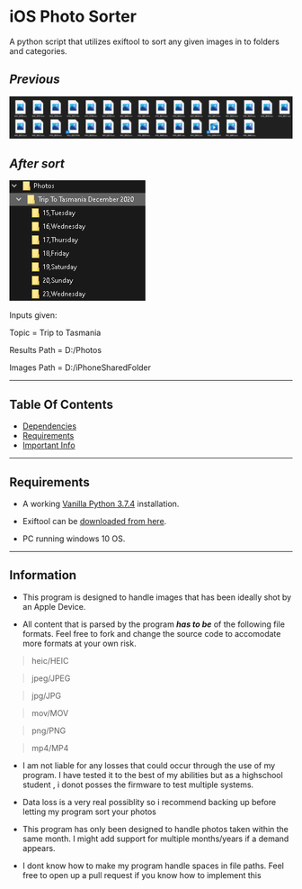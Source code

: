 # iOS Photo Sorter
A python script that utilizes exiftool to sort any given images in to folders and categories.

## ***Previous***
![Unsorted images](previous.png)

## ***After sort***
![Sorted images](after.png)

Inputs given:

Topic = Trip to Tasmania

Results Path = D:/Photos

Images Path = D:/iPhoneSharedFolder


***
## Table Of Contents

* [Dependencies](#Dependencies)
* [Requirements](#Requirements)
* [Important Info](#Information)
***
## Requirements
* A working [Vanilla Python 3.7.4](https://www.python.org/downloads/release/python-374/) installation.

* Exiftool can be [downloaded from here](https://exiftool.org/).

* PC running windows 10 OS.

***
## Information

* This program is designed to handle images that has been ideally shot by an Apple Device.

* All content that is parsed by the program ***has to be*** of the following file formats. Feel free to fork and change the source code to accomodate more formats at your own risk.

>heic/HEIC

>jpeg/JPEG

>jpg/JPG

>mov/MOV

>png/PNG

>mp4/MP4

* I am not liable for any losses that could occur through the use of my program. I have tested it to the best of my abilities but as a highschool student , i donot posses the firmware to test multiple systems.

* Data loss is a very real possiblity so i recommend backing up before letting my program sort your photos

* This program has only been designed to handle photos taken within the same month. I might add support for multiple months/years if a demand appears.

* I dont know how to make my program handle spaces in file paths. Feel free to open up a pull request if you know how to implement this